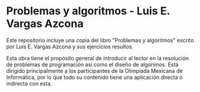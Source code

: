 # Problemas y algoritmos - Luis E. Vargas Azcona

Este repositorio incluye una copia del libro "Problemas y algoritmos" escrito por Luis E. Vargas Azcona y sus ejercicios resultos.

Esta obra tiene el propósito general de introducir al lector en la resolución de problemas de programación así como el diseño de algorimos. Está dirigido principalmente a los participantes de la Olimpiada Mexicana de Informática, por lo que todo su contenido tiene una aplicación directa o indirecta con esta.